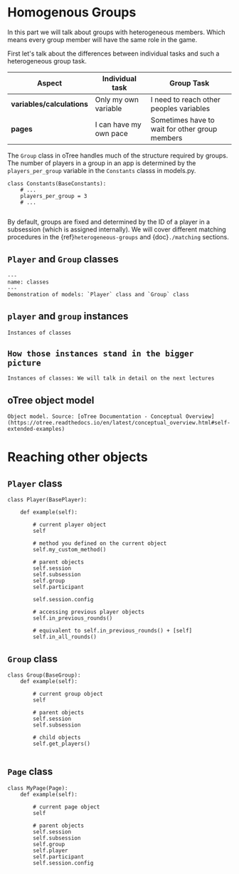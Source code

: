 Homogenous Groups
=================
In this part we will talk about groups with heterogeneous members. Which means every group member will have the same role in the game. 


First let's talk about the differences between individual tasks and such a heterogeneous group task.

| Aspect                     | Individual task        | Group Task                                     |
| -----------------          | ------------------     | --------                                       |
| **variables/calculations** | Only my own variable   | I need to reach other peoples variables        |
| **pages**                  | I can have my own pace | Sometimes have to wait for other group members |



The `Group` class in oTree handles much of the structure required by groups. The number of players in a group in an app is determined by the `players_per_group` variable in the `Constants` classs in models.py. 

```
class Constants(BaseConstants):
    # ...
    players_per_group = 3
    # ...
    
```

By default, groups are fixed and determined by the ID of a player in a subsession (which is assigned internally). We will cover different matching procedures in the {ref}`heterogeneous-groups` and {doc}`./matching` sections.


## `Player` and `Group` classes

```{figure} ../figures/classes.png
---
name: classes
---
Demonstration of models: `Player` class and `Group` class
```

## `player` and `group` instances
```{figure} ../figures/instances.png
Instances of classes
```

## `How those instances stand in the bigger picture`
```{figure} ../figures/instances_detail.png
Instances of classes: We will talk in detail on the next lectures
```


## oTree object model
```{figure} ../figures/object_model_self.png
Object model. Source: [oTree Documentation - Conceptual Overview](https://otree.readthedocs.io/en/latest/conceptual_overview.html#self-extended-examples)
```

# Reaching other objects 

## `Player` class
```
class Player(BasePlayer):

    def example(self):

        # current player object
        self

        # method you defined on the current object
        self.my_custom_method()

        # parent objects
        self.session
        self.subsession
        self.group
        self.participant

        self.session.config

        # accessing previous player objects
        self.in_previous_rounds()

        # equivalent to self.in_previous_rounds() + [self]
        self.in_all_rounds()
```

## `Group` class
```
class Group(BaseGroup):
    def example(self):

        # current group object
        self

        # parent objects
        self.session
        self.subsession

        # child objects
        self.get_players()


```

## `Page` class
```
class MyPage(Page):
    def example(self):

        # current page object
        self

        # parent objects
        self.session
        self.subsession
        self.group
        self.player
        self.participant
        self.session.config
```

